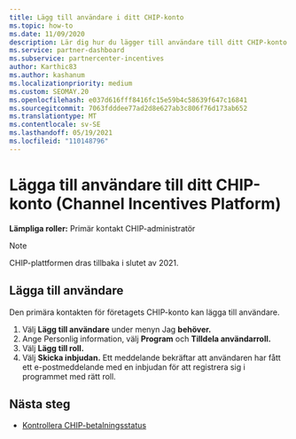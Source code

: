 ```yaml
---
title: Lägg till användare i ditt CHIP-konto
ms.topic: how-to
ms.date: 11/09/2020
description: Lär dig hur du lägger till användare till ditt CHIP-konto (Channel Incentives Platform). Observera att CHIP-plattformen kommer att dras tillbaka i slutet av 2021.
ms.service: partner-dashboard
ms.subservice: partnercenter-incentives
author: Karthic83
ms.author: kashanum
ms.localizationpriority: medium
ms.custom: SEOMAY.20
ms.openlocfilehash: e037d616fff8416fc15e59b4c58639f647c16841
ms.sourcegitcommit: 7063fdddee77ad2d8e627ab3c806f76d173ab652
ms.translationtype: MT
ms.contentlocale: sv-SE
ms.lasthandoff: 05/19/2021
ms.locfileid: "110148796"
---
```

# <a name="add-users-to-your-channel-incentives-platform-chip-account"></a>Lägga till användare till ditt CHIP-konto (Channel Incentives Platform)

**Lämpliga roller:** Primär kontakt CHIP-administratör
 
>[!NOTE]
>CHIP-plattformen dras tillbaka i slutet av 2021.

## <a name="add-users"></a>Lägga till användare

Den primära kontakten för företagets CHIP-konto kan lägga till användare.

1. Välj **Lägg till användare** under menyn Jag **behöver.**
2. Ange Personlig information, välj **Program** och **Tilldela användarroll.**
3. Välj **Lägg till roll.**
4. Välj **Skicka inbjudan.**
Ett meddelande bekräftar att användaren har fått ett e-postmeddelande med en inbjudan för att registrera sig i programmet med rätt roll.

## <a name="next-steps"></a>Nästa steg

- [Kontrollera CHIP-betalningsstatus](chip-payment-status.md)